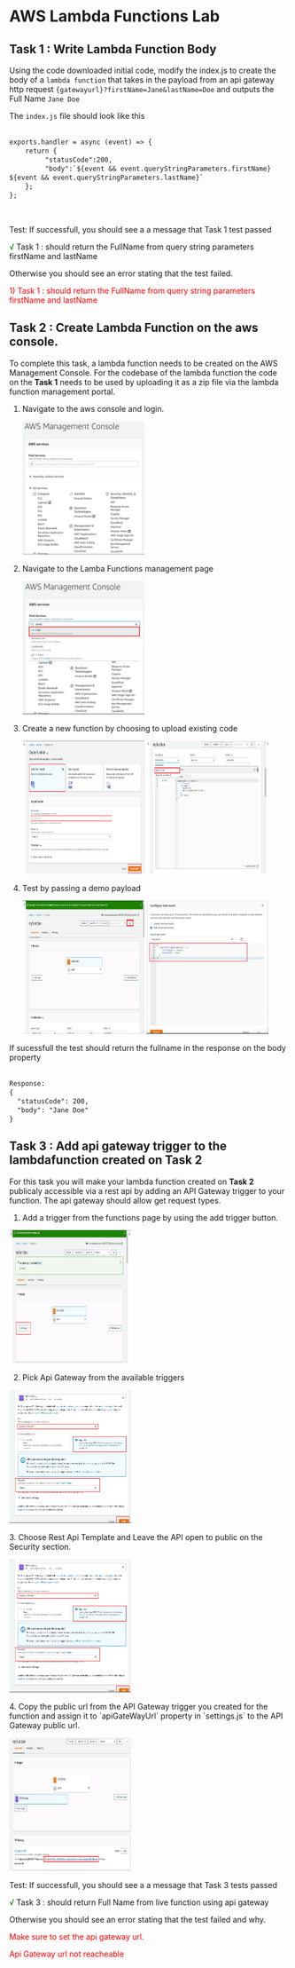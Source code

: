 
[//]: # (project_id: aws-lambda)
[//]: # (test: node_modules/.bin/mocha test/aws-lambda-test.js)
# AWS Lambda Functions Lab

## **Task 1 :** Write Lambda Function Body 
Using the code downloaded initial code, modify the index.js to create the body of a `lambda function` that takes in the payload from an api gateway http request `{gatewayurl}?firstName=Jane&lastName=Doe` and outputs the Full Name `Jane Doe`

The `index.js` file should look like this

```

exports.handler = async (event) => {
    return {
         "statusCode":200,
         "body":`${event && event.queryStringParameters.firstName} ${event && event.queryStringParameters.lastName}`
    };
};
 


```

Test: If successfull, you should see a a message that Task 1 test passed 



 <span style="color:green">√</span> Task 1 : should return the FullName from query string parameters firstName and lastName



Otherwise you should see an error stating that the test failed.



 <span style="color:red"> 1) Task 1 : should return the FullName from query string parameters firstName and lastName </span>






## **Task 2 :** Create Lambda Function on the aws console.

 To complete this task, a lambda function needs to be created on the AWS Management Console. For the codebase of the lambda function the code on the **Task 1** needs to be used by uploading it as a zip file via the lambda function management portal.

1. Navigate to the aws console and login. 
   
   <p> <img src="https://raw.githubusercontent.com/nertilpoci/Pluralsight-interactivelearning-demo-lambda-functions/master/Screenshots/aws%20console.PNG" width="220" height="240" />
   </p>

2. Navigate to the Lamba Functions management page

   <p> <img src="https://github.com/nertilpoci/Pluralsight-interactivelearning-demo-lambda-functions/blob/master/Screenshots/aws%20console%202.PNG?raw=true" width="220" height="240" />
   </p>

3. Create a new function by choosing to upload existing code

   <p> <img src="https://github.com/nertilpoci/Pluralsight-interactivelearning-demo-lambda-functions/blob/master/Screenshots/aws%20console%203.PNG?raw=true" width="220" height="240" />
   <img src="https://github.com/nertilpoci/Pluralsight-interactivelearning-demo-lambda-functions/blob/master/Screenshots/aws%20console%204.PNG?raw=true" width="220" height="240" />
   </p>


4. Test by passing a demo payload


   <p> <img src="https://github.com/nertilpoci/Pluralsight-interactivelearning-demo-lambda-functions/blob/master/Screenshots/aws%20console%205.PNG?raw=true" width="220" height="240" />
   <img src="https://github.com/nertilpoci/Pluralsight-interactivelearning-demo-lambda-functions/blob/master/Screenshots/aws%20console%206.PNG?raw=true" width="220" height="240" />
   </p>


If sucessfull the test should return the fullname in the response on the body property


```

Response:
{
  "statusCode": 200,
  "body": "Jane Doe"
}

```


## **Task 3 :** Add api gateway trigger to the lambdafunction created on **Task 2** 

For this task you will make your lambda function created on **Task 2** publicaly accessible via a rest api by adding an API Gateway trigger to your function. The api gateway should allow get request types. 

1. Add a trigger from the functions page by using the add trigger button.
  <p> <img src="https://github.com/nertilpoci/Pluralsight-interactivelearning-demo-lambda-functions/blob/master/Screenshots/aws%20console%207.PNG?raw=true" width="220" height="240" />
  </p>

2. Pick Api Gateway from the available triggers
  <p> 
   <img src="https://github.com/nertilpoci/Pluralsight-interactivelearning-demo-lambda-functions/blob/master/Screenshots/aws%20console%209.PNG?raw=true" width="220" height="240" />
   </p>
3. Choose Rest Api Template and Leave the API open to public on the Security section.
  <p>
   <img src="https://github.com/nertilpoci/Pluralsight-interactivelearning-demo-lambda-functions/blob/master/Screenshots/aws%20console%209.PNG?raw=true" width="220" height="240" />
  </p>
4. Copy the public url from the API Gateway trigger you created for the function 
and assign it to `apiGateWayUrl` property in `settings.js` to the API Gateway public url.
  <p> 
   <img src="https://github.com/nertilpoci/Pluralsight-interactivelearning-demo-lambda-functions/blob/master/Screenshots/aws%20console%2010.PNG?raw=true" width="220" height="240" />
  </p>

  Test: If successfull, you should see a a message that Task 3  tests passed 

  
 <span style="color:green">√</span>  Task 3 : should return Full Name from live function using api gateway



Otherwise you should see an error stating that the test failed and why.



 <span style="color:red">  Make sure to set the api gateway url. </span>

 <span style="color:red">  Api Gateway url not reacheable </span>





